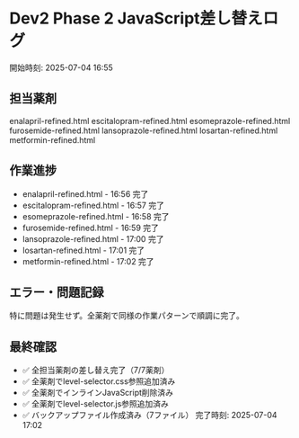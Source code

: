 # Dev2 Phase 2 JavaScript差し替えログ
開始時刻: 2025-07-04 16:55

## 担当薬剤
enalapril-refined.html
escitalopram-refined.html
esomeprazole-refined.html
furosemide-refined.html
lansoprazole-refined.html
losartan-refined.html
metformin-refined.html

## 作業進捗
- enalapril-refined.html - 16:56 完了
- escitalopram-refined.html - 16:57 完了
- esomeprazole-refined.html - 16:58 完了
- furosemide-refined.html - 16:59 完了
- lansoprazole-refined.html - 17:00 完了
- losartan-refined.html - 17:01 完了
- metformin-refined.html - 17:02 完了

## エラー・問題記録
特に問題は発生せず。全薬剤で同様の作業パターンで順調に完了。

## 最終確認
- ✅ 全担当薬剤の差し替え完了（7/7薬剤）
- ✅ 全薬剤でlevel-selector.css参照追加済み
- ✅ 全薬剤でインラインJavaScript削除済み
- ✅ 全薬剤でlevel-selector.js参照追加済み
- ✅ バックアップファイル作成済み（7ファイル）
完了時刻: 2025-07-04 17:02